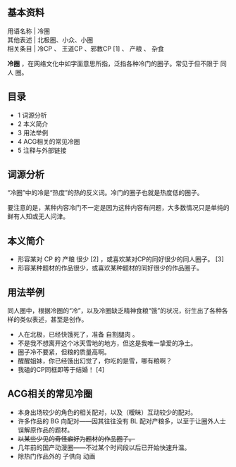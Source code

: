 **基本资料**  
---  
用语名称  |  冷圈   
其他表述  |  北极圈、小众、小圈   
相关条目  |  冷CP  、  王道CP  、邪教CP  [1]  、  产粮  、  杂食   
  
**冷圈** ，在网络文化中如字面意思所指，泛指各种冷门的圈子。常见于但不限于  同人  圈。

##  目录

  * 1  词源分析 
  * 2  本义简介 
  * 3  用法举例 
  * 4  ACG相关的常见冷圈 
  * 5  注释与外部链接 

##  词源分析

“冷圈”中的冷是“热度”的热的反义词。冷门的圈子也就是热度低的圈子。

要注意的是，某种内容冷门不一定是因为这种内容有问题，大多数情况只是单纯的鲜有人知或无人问津。

##  本义简介

  * 形容某对  CP  的  产粮  很少  [2]  ，或喜欢某对CP的同好很少的同人圈子。  [3] 
  * 形容某种题材的作品很少，或喜欢某种题材的同好很少的作品圈子。 

##  用法举例

同人圈中，根据冷圈的“冷”，以及冷圈缺乏精神食粮“饿”的状况，衍生出了各种各样的类似表述，甚至是创作。

  * 人在北极，已经快饿死了，准备  自割腿肉  。 
  * 不是我不想离开这个冰天雪地的地方，但这是我唯一挚爱的净土。 
  * 圈子冷不要紧，但粮的质量高啊。 
  * 醒醒姐妹，你已经饿出幻觉了，你吃的是雪，哪有粮啊？ 
  * 我磕的CP同框即等于结婚！  [4] 

##  ACG相关的常见冷圈

  * 本身出场较少的角色的相关配对，以及（暧昧）互动较少的配对。 
  * 许多作品的  BG  向配对——因其往往没有  BL  配对产粮多，以至于让圈外人士误解原作品的题材。 
  * ~~以某些少见的奇怪癖好为题材的作品圈子。~~
  * 几年前的国产动漫圈——不过某个时间段以后已开始快速升温。 
  * 除热门作品外的  子供向  动画 
